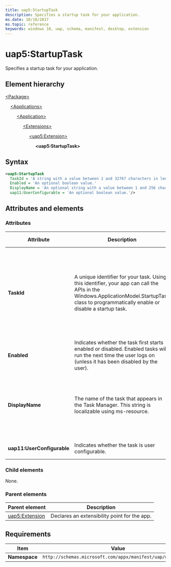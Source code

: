 ```yaml
---
title: uap5:StartupTask
description: Specifies a startup task for your application.
ms.date: 10/10/2017
ms.topic: reference
keywords: windows 10, uwp, schema, manifest, desktop, extension 
---
```


# uap5:StartupTask

Specifies a startup task for your application.

## Element hierarchy

[\<Package\>](element-package.md)

&nbsp;&nbsp;&nbsp;&nbsp;[\<Applications\>](element-applications.md)

&nbsp;&nbsp;&nbsp;&nbsp; &nbsp;&nbsp;&nbsp;&nbsp;[\<Application\>](element-application.md)

&nbsp;&nbsp;&nbsp;&nbsp; &nbsp;&nbsp;&nbsp;&nbsp; &nbsp;&nbsp;&nbsp;&nbsp;[\<Extensions\>](element-1-extensions.md)

&nbsp;&nbsp;&nbsp;&nbsp; &nbsp;&nbsp;&nbsp;&nbsp; &nbsp;&nbsp;&nbsp;&nbsp; &nbsp;&nbsp;&nbsp;&nbsp;[\<uap5:Extension\>](element-uap5-extension.md)

&nbsp;&nbsp;&nbsp;&nbsp; &nbsp;&nbsp;&nbsp;&nbsp; &nbsp;&nbsp;&nbsp;&nbsp; &nbsp;&nbsp;&nbsp;&nbsp; &nbsp;&nbsp;&nbsp;&nbsp;**\<uap5:StartupTask\>**

## Syntax

```xml
<uap5:StartupTask
  TaskId = 'A string with a value between 1 and 32767 characters in length with a non-whitespace character at its beginning and end.'
  Enabled = 'An optional boolean value.'
  DisplayName = 'An optional string with a value between 1 and 256 characters in length. This string is localizable.' 
  uap11:UserConfigurable = 'An optional boolean value.'/>
```

## Attributes and elements

### Attributes

| Attribute | Description | Data type | Required | Default value |
|-|-|-|-|-|
| **TaskId** | A unique identifier for your task. Using this identifier, your app can call the APIs in the Windows.ApplicationModel.StartupTask class to programmatically enable or disable a startup task. | A string with a value between 1 and 32767 characters in length with a non-whitespace character at its beginning and end. | Yes |
| **Enabled** | Indicates whether the task first starts enabled or disabled. Enabled tasks will run the next time the user logs on (unless it has been disabled by the user). | An optional boolean value. | No |
| **DisplayName** | The name of the task that appears in the Task Manager. This string is localizable using ms-resource. | An optional string with a value between 1 and 256 characters in length. This string is localizable. | No |
| **uap11:UserConfigurable** | Indicates whether the task is user configurable. | An optional boolean value. | No |

### Child elements

None.

### Parent elements

| Parent element | Description |
|-|-|
| [uap5:Extension](element-uap5-extension.md) | Declares an extensibility point for the app. |

## Requirements

| Item | Value |
|--|--|
| **Namespace** | `http://schemas.microsoft.com/appx/manifest/uap/windows10/5` |
